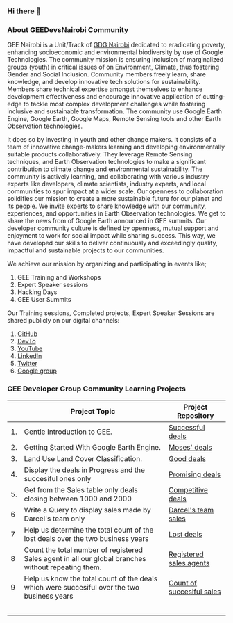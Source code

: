 ### Hi there 👋

### About GEEDevsNairobi Community 
GEE Nairobi is a Unit/Track of <a href="https://gdg.community.dev/gdg-nairobi/">GDG Nairobi</a> dedicated to eradicating poverty, enhancing socioeconomic and environmental biodiversity by use of Google Technologies. The community mission is ensuring inclusion of marginalized groups (youth) in critical issues of on Environment, Climate, thus fostering Gender and Social Inclusion.
Community members freely learn, share knowledge, and develop innovative tech solutions for sustainability. 
Members share technical expertise amongst themselves to enhance development effectiveness and encourage innovative application of cutting-edge to tackle most complex development challenges while fostering inclusive and sustainable transformation. 
The community use Google Earth Engine, Google Earth, Google Maps, Remote Sensing tools and other Earth Observation technologies. 

It does so by investing in youth and other change makers. It consists of a team of innovative change-makers learning and developing environmentally suitable products collaboratively. They leverage Remote Sensing techniques, and Earth Observation technologies to make a significant contribution to climate change and environmental sustainability. The community is actively learning, and collaborating with various industry experts like developers, climate scientists, industry experts, and local communities to spur impact at a wider scale. Our openness to collaboration solidifies our mission to create a more sustainable future for our planet and its people.
We invite experts to share knowledge with our community, experiences, and opportunities in Earth Observation technologies. We get to share the news from of Google Earth announced in GEE summits. Our developer community culture is defined by openness, mutual support and enjoyment to work for social impact while sharing success. This way, we have developed our skills to deliver continuously and exceedingly quality, impactful and sustainable projects to our communities.  

We achieve our mission by organizing and participating in events like;
1. GEE Training and Workshops  
2. Expert Speaker sessions 
3. Hacking Days
4. GEE User Summits

Our Training sessions, Completed projects, Expert Speaker Sessions are shared publicly on our digital channels:
1. <a href="https://github.com/geedevsnairobi">GitHub</a> 
2. <a href="https://dev.to/geedevs-nairobi">DevTo</a> 
3. <a href="https://www.youtube.com/@Geedevsnairobi/featured">YouTube</a>
4. <a href="https://www.linkedin.com/company/gee-developers-nairobi/?viewAsMember=true">LinkedIn</a>
5. <a href="https://twitter.com/GeeDevs">Twitter</a>
6. <a href="https://groups.google.com/g/geedevelopersnairobi">Google group </a>



### GEE Developer Group Community Learning Projects  

<table class="tg">

<thead>
  <tr>
    <th class="tg-c3ow"></th>
    <th class="tg-c3ow">Project Topic </th>
    <th class="tg-0pky">Project Repository</th>
  </tr>
</thead>
<tbody>
  <tr>
    <td class="tg-0pky">1. </td>
    <td class="tg-0pky"> Gentle Introduction to GEE.<img src="https://media.licdn.com/dms/image/D5622AQHrWtLeZ53rRA/feedshare-shrink_800/0/1681585514116?e=1684368000&v=beta&t=rYEvzp1s6Lo3d75YLd56jNXeY-eVAnTBWcFddA26JvA" alt="" width=""></td>
    <td class="tg-0pky"><a href="https://github.com/nich02/Enalyzing-CRM-Database-with-SQL-/blob/main/QueryAnswers/Successful%20deals" target="_blank" rel="noopener noreferrer">Successful deals</a></td>
  </tr>
  <tr>
    <td class="tg-0pky">2. </td>
   <td class="tg-0pky"> Getting Started With Google Earth Engine.<img src="https://pbs.twimg.com/media/FtwO4ddWIAEpFos?format=jpg&name=900x900" alt="" width=""></td>
    <td class="tg-0pky"><a href="https://github.com/nich02/Enalyzing-CRM-Database-with-SQL-/blob/main/QueryAnswers/Moses'%20deals" target="_blank" rel="noopener noreferrer">Moses' deals</a></td>
  </tr>
  <tr>
    <td class="tg-0pky">3. </td>
       <td class="tg-0pky"> Land Use Land Cover Classification.<img src="https://user-images.githubusercontent.com/119797704/232471871-af8f7188-0be8-4277-9df4-566463cb1fe5.png" alt="" width=""></td>
    <td class="tg-0pky"><a href="https://github.com/nich02/Enalyzing-CRM-Database-with-SQL-/blob/main/QueryAnswers/Deals%20more%20than%201000" target="_blank" rel="noopener noreferrer">Good deals</a></td>
  </tr>
  <tr>
    <td class="tg-0pky">4.</td>
    <td class="tg-0pky">Display the deals in Progress and the succesiful ones only</td>
    <td class="tg-0pky"><a href="https://github.com/nich02/Enalyzing-CRM-Database-with-SQL-/blob/main/QueryAnswers/Promising%20deals" target="_blank" rel="noopener noreferrer">Promising deals</a></td>
  </tr>
  <tr>
    <td class="tg-0pky">5.</td>
    <td class="tg-0pky">Get from the Sales table only deals closing between 1000 and 2000</td>
    <td class="tg-0pky"><a href="https://github.com/nich02/Enalyzing-CRM-Database-with-SQL-/blob/main/QueryAnswers/Competitive%20deals" target="_blank" rel="noopener noreferrer">Competitive deals</a></td>
  </tr>
  <tr>
    <td class="tg-0lax">6</td>
    <td class="tg-0lax">Write a Query to display sales made by Darcel's team only </td>
    <td class="tg-0lax"><a href="https://github.com/nich02/Enalyzing-CRM-Database-with-SQL-/blob/main/QueryAnswers/Darce's%20team%20sales" target="_blank" rel="noopener noreferrer">Darcel's team sales</a></td>
  </tr>
  <tr>
    <td class="tg-0lax">7</td>
    <td class="tg-0lax">Help us determine the total count of the lost deals over the two business years</td>
    <td class="tg-0lax"><a href="https://github.com/nich02/Enalyzing-CRM-Database-with-SQL-/blob/main/QueryAnswers/Lost%20deals" target="_blank" rel="noopener noreferrer">Lost deals</a></td>
  </tr>
  <tr>
    <td class="tg-0lax">8</td>
    <td class="tg-0lax">Count the total number of registered Sales agent in all our global branches without repeating them.</td>
    <td class="tg-0lax"><a href="https://github.com/nich02/Enalyzing-CRM-Database-with-SQL-/blob/main/QueryAnswers/Registered%20Sales%20Agents" target="_blank" rel="noopener noreferrer">Registered sales agents</a></td>
  </tr>
  <tr>
    <td class="tg-0lax">9</td>
    <td class="tg-0lax">Help us know the total count of the deals which were succesiful over the two business years </td>
    <td class="tg-0lax"><a href="https://github.com/nich02/Enalyzing-CRM-Database-with-SQL-/blob/main/QueryAnswers/Count%20of%20successiful%20deals" target="_blank" rel="noopener noreferrer">Count of succesiful sales</a> </td>
  </tr>
  <tr>
    <td class="tg-0lax"></td>
    <td class="tg-0lax"></td>
    <td class="tg-0lax"></td>
  </tr>
  <tr>
    <td class="tg-0lax"></td>
    <td class="tg-0lax"></td>
    <td class="tg-0lax"></td>
  </tr>
  <tr>
    <td class="tg-0lax"></td>
    <td class="tg-0lax"></td>
    <td class="tg-0lax"></td>
  </tr>
  <tr>
    <td class="tg-0lax"></td>
    <td class="tg-0lax"></td>
    <td class="tg-0lax"></td>
  </tr>
  <tr>
    <td class="tg-0lax"></td>
    <td class="tg-0lax"></td>
    <td class="tg-0lax"></td>
  </tr>
</tbody>
</table>




<!--
**geedevsnairobi/geedevsnairobi** is a ✨ _special_ ✨ repository because its `README.md` (this file) appears on your GitHub profile.

Here are some ideas to get you started:

- 🔭 I’m currently working on ...
- 🌱 I’m currently learning ...
- 👯 I’m looking to collaborate on ...
- 🤔 I’m looking for help with ...
- 💬 Ask me about ...
- 📫 How to reach me: ...
- 😄 Pronouns: ...
- ⚡ Fun fact: ...
-->
